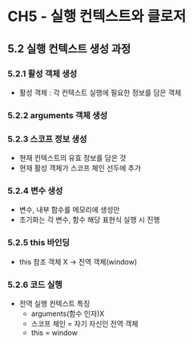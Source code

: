 # CH5 - 실행 컨텍스트와 클로저

## 5.2 실행 컨텍스트 생성 과정
### 5.2.1 활성 객체 생성
  - 활성 객체 : 각 컨텍스트 실행에 필요한 정보를 담은 객체

### 5.2.2 arguments 객체 생성

### 5.2.3 스코프 정보 생성
  - 현재 컨텍스트의 유효 정보를 담은 것
  - 현재 활성 객체가 스코프 체인 선두에 추가

### 5.2.4 변수 생성
  - 변수, 내부 함수를 메모리에 생성만
  - 초기화는 각 변수, 함수 해당 표현식 실행 시 진행

### 5.2.5 this 바인딩
  - this 참조 객체 X -> 전역 객체(window)

### 5.2.6 코드 실행
  - 전역 실행 컨텍스트 특징
    + arguments(함수 인자)X
    + 스코프 체인 = 자기 자신인 전역 객체
    + this = window
